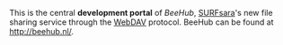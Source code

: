 This is the central **development portal** of *BeeHub*, [SURFsara](http://www.surfsara.nl/)'s new file sharing service through the [WebDAV](http://webdav.org/) protocol. BeeHub can be found at http://beehub.nl/.
